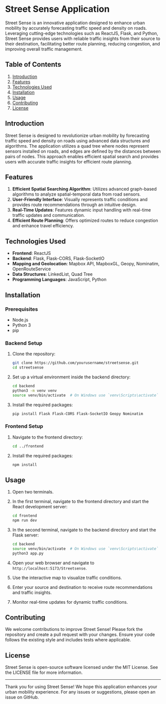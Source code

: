 # Street Sense Application

Street Sense is an innovative application designed to enhance urban mobility by accurately forecasting traffic speed and density on roads. Leveraging cutting-edge technologies such as ReactJS, Flask, and Python, Street Sense provides users with reliable traffic insights from their source to their destination, facilitating better route planning, reducing congestion, and improving overall traffic management.

## Table of Contents
1. [Introduction](#introduction)
2. [Features](#features)
3. [Technologies Used](#technologies-used)
4. [Installation](#installation)
5. [Usage](#usage)
6. [Contributing](#contributing)
7. [License](#license)

## Introduction

Street Sense is designed to revolutionize urban mobility by forecasting traffic speed and density on roads using advanced data structures and algorithms. The application utilizes a quad tree where nodes represent sensors installed on roads, and edges are defined by the distances between pairs of nodes. This approach enables efficient spatial search and provides users with accurate traffic insights for efficient route planning.

## Features

1. **Efficient Spatial Searching Algorithm**: Utilizes advanced graph-based algorithms to analyze spatial-temporal data from road sensors.
2. **User-Friendly Interface**: Visually represents traffic conditions and provides route recommendations through an intuitive design.
3. **Real-Time Updates**: Features dynamic input handling with real-time traffic updates and communication.
4. **Efficient Route Planning**: Offers optimized routes to reduce congestion and enhance travel efficiency.

## Technologies Used

- **Frontend**: ReactJS
- **Backend**: Flask, Flask-CORS, Flask-SocketIO
- **Mapping and Geolocation**: Mapbox API, MapboxGL, Geopy, Nominatim, OpenRouteService
- **Data Structures**: LinkedList, Quad Tree
- **Programming Languages**: JavaScript, Python

## Installation

### Prerequisites

- Node.js
- Python 3
- pip

### Backend Setup

1. Clone the repository:
   ```sh
   git clone https://github.com/yourusername/streetsense.git
   cd streetsense
   ```

2. Set up a virtual environment inside the backend directory:
   ```sh
   cd backend
   python3 -m venv venv
   source venv/bin/activate  # On Windows use `venv\Scripts\activate`
   ```

3. Install the required packages:
   ```sh
   pip install Flask Flask-CORS Flask-SocketIO Geopy Nominatim
   ```

### Frontend Setup

1. Navigate to the frontend directory:
   ```sh
   cd ../frontend
   ```

2. Install the required packages:
   ```sh
   npm install
   ```

## Usage

1. Open two terminals.
   
2. In the first terminal, navigate to the frontend directory and start the React development server:
   ```sh
   cd frontend
   npm run dev
   ```

3. In the second terminal, navigate to the backend directory and start the Flask server:
   ```sh
   cd backend
   source venv/bin/activate  # On Windows use `venv\Scripts\activate`
   python3 app.py
   ```

4. Open your web browser and navigate to `http://localhost:5173/Streetsense`.

5. Use the interactive map to visualize traffic conditions.

6. Enter your source and destination to receive route recommendations and traffic insights.

7. Monitor real-time updates for dynamic traffic conditions.

## Contributing

We welcome contributions to improve Street Sense! Please fork the repository and create a pull request with your changes. Ensure your code follows the existing style and includes tests where applicable.

## License

Street Sense is open-source software licensed under the MIT License. See the LICENSE file for more information.

---

Thank you for using Street Sense! We hope this application enhances your urban mobility experience. For any issues or suggestions, please open an issue on GitHub.

